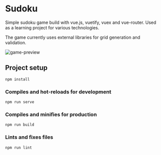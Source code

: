 # Sudoku

Simple sudoku game build with vue.js, vuetify, vuex and vue-router.
Used as a learning project for various technologies.

The game currently uses external libraries for grid generation and validation.

![game-preview](vue-sudoku.gif)

## Project setup
```
npm install
```

### Compiles and hot-reloads for development
```
npm run serve
```

### Compiles and minifies for production
```
npm run build
```

### Lints and fixes files
```
npm run lint
```
